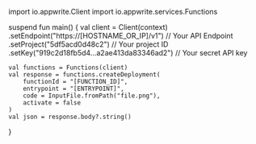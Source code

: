 import io.appwrite.Client
import io.appwrite.services.Functions

suspend fun main() {
    val client = Client(context)
      .setEndpoint("https://[HOSTNAME_OR_IP]/v1") // Your API Endpoint
      .setProject("5df5acd0d48c2") // Your project ID
      .setKey("919c2d18fb5d4...a2ae413da83346ad2") // Your secret API key

    val functions = Functions(client)
    val response = functions.createDeployment(
        functionId = "[FUNCTION_ID]",
        entrypoint = "[ENTRYPOINT]",
        code = InputFile.fromPath("file.png"),
        activate = false
    )
    val json = response.body?.string()
}